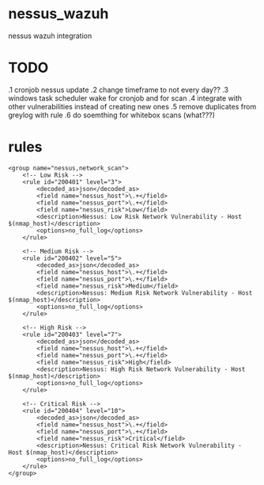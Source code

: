 # nessus_wazuh
nessus wazuh integration

# TODO
.1 cronjob nessus update
.2 change timeframe to not every day??
.3 windows task scheduler wake for cronjob and for scan
.4 integrate with other vulnerabilities instead of creating new ones
.5 remove duplicates from greylog with rule
.6 do soemthing for whitebox scans (what???)

# rules
```
<group name="nessus,network_scan">  
    <!-- Low Risk -->  
    <rule id="200401" level="3">  
        <decoded_as>json</decoded_as>  
        <field name="nessus_host">\.+</field>  
        <field name="nessus_port">\.+</field>  
        <field name="nessus_risk">Low</field>  
        <description>Nessus: Low Risk Network Vulnerability - Host $(nmap_host)</description>  
        <options>no_full_log</options>  
    </rule>  
  
    <!-- Medium Risk -->  
    <rule id="200402" level="5">  
        <decoded_as>json</decoded_as>  
        <field name="nessus_host">\.+</field>  
        <field name="nessus_port">\.+</field>  
        <field name="nessus_risk">Medium</field>  
        <description>Nessus: Medium Risk Network Vulnerability - Host $(nmap_host)</description>  
        <options>no_full_log</options>  
    </rule>  
  
    <!-- High Risk -->  
    <rule id="200403" level="7">  
        <decoded_as>json</decoded_as>  
        <field name="nessus_host">\.+</field>  
        <field name="nessus_port">\.+</field>  
        <field name="nessus_risk">High</field>  
        <description>Nessus: High Risk Network Vulnerability - Host $(nmap_host)</description>  
        <options>no_full_log</options>  
    </rule>  
  
    <!-- Critical Risk -->  
    <rule id="200404" level="10">  
        <decoded_as>json</decoded_as>  
        <field name="nessus_host">\.+</field>  
        <field name="nessus_port">\.+</field>  
        <field name="nessus_risk">Critical</field>  
        <description>Nessus: Critical Risk Network Vulnerability - Host $(nmap_host)</description>  
        <options>no_full_log</options>  
    </rule>  
</group>  

```
